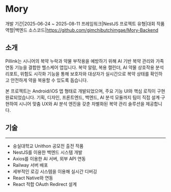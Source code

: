 # Mory
<desc>개발 기간|2025-06-24 ~ 2025-08-11</desc>
<desc>프레임워크|NestJS</desc>
<desc>프로젝트 유형|대회 작품</desc>
<desc>역할|백엔드</desc>
<desc>소스코드|<a>https://github.com/gimchibutchimgae/Mory-Backend</a></desc>
## 소개
Pillink는 시니어의 복약 누락과 약물 부작용을 예방하기 위해 AI 기반 복약 관리와 가족 연동 기능을 결합한 헬스케어 앱입니다.
복약 알람, 복용 캘린더, AI 약물 상호작용 분석 리포트, 위험도 시각화 기능을 통해 보호자와 대상자가 실시간으로 복약 상태를 확인하고 안전하게 약을 복용할 수 있도록 돕습니다.

본 프로젝트는 Android/iOS 앱 형태로 개발되었으며, 주요 기능 UI와 핵심 로직이 구현 완료되었습니다. 기획, 디자인, 프론트엔드, 백엔드, AI 분석 모듈까지 팀이 직접 설계·구현하여 시니어 맞춤 UX와 AI 분석 엔진을 갖춘 차별화된 복약 관리 솔루션을 제공합니다.
## 기술
---
- 숭실대학교 Unithon 공모전 출전 작품
- NestJS를 이용한 백엔드 시스템 개발
- Axios를 이용한 AI 서버, 외부 API 연동
- Railway 서버 배포
- 세부적인 로깅 시스템을 이용해 실시간 디버깅
- React Native와 연동
- React 적합 OAuth Redirect 설계